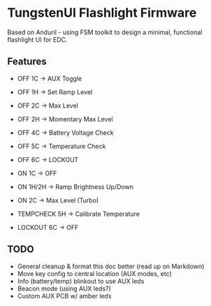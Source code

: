 # TungstenUI Flashlight Firmware

Based on Anduril - using FSM toolkit to design a minimal, functional flashlight UI for EDC.

## Features

- OFF 1C -> AUX Toggle
- OFF 1H -> Set Ramp Level
- OFF 2C -> Max Level
- OFF 2H -> Momentary Max Level
- OFF 4C -> Battery Voltage Check
- OFF 5C -> Temperature Check
- OFF 6C -> LOCKOUT

- ON 1C -> OFF
- ON 1H/2H -> Ramp Brightness Up/Down
- ON 2C -> Max Level (Turbo)

- TEMPCHECK 5H -> Calibrate Temperature

- LOCKOUT 6C -> OFF


## TODO

- General cleanup & format this doc better (read up on Markdown)
- Move key config to central location (AUX modes, etc)
- Info (battery/temp) blinkout to use AUX leds
- Beacon mode (using AUX leds?)
- Custom AUX PCB w/ amber leds